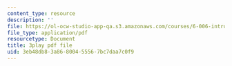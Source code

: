 ```yaml
---
content_type: resource
description: ''
file: https://ol-ocw-studio-app-qa.s3.amazonaws.com/courses/6-006-introduction-to-algorithms-fall-2011/3eb48db83a86800455567bc7daa7c0f9_OQ5jsbhAv_M.pdf
file_type: application/pdf
resourcetype: Document
title: 3play pdf file
uid: 3eb48db8-3a86-8004-5556-7bc7daa7c0f9
---
```

